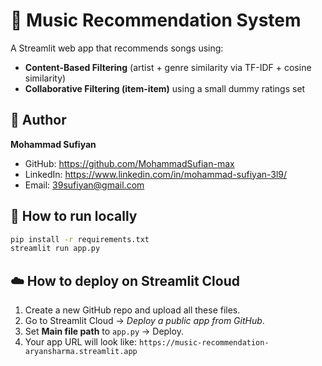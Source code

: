 # 🎵 Music Recommendation System

A Streamlit web app that recommends songs using:
- **Content-Based Filtering** (artist + genre similarity via TF-IDF + cosine similarity)
- **Collaborative Filtering (item-item)** using a small dummy ratings set

## 👤 Author
**Mohammad Sufiyan**
- GitHub: https://github.com/MohammadSufian-max
- LinkedIn: https://www.linkedin.com/in/mohammad-sufiyan-3l9/
- Email: 39sufiyan@gmail.com

## 🚀 How to run locally
```bash
pip install -r requirements.txt
streamlit run app.py
```

## ☁️ How to deploy on Streamlit Cloud
1. Create a new GitHub repo and upload all these files.
2. Go to Streamlit Cloud → *Deploy a public app from GitHub*.
3. Set **Main file path** to `app.py` → Deploy.
4. Your app URL will look like: `https://music-recommendation-aryansharma.streamlit.app`
